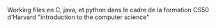 Working files en C, java, et python dans le cadre de la formation CS50 d'Harvard "introduction to the computer science"

